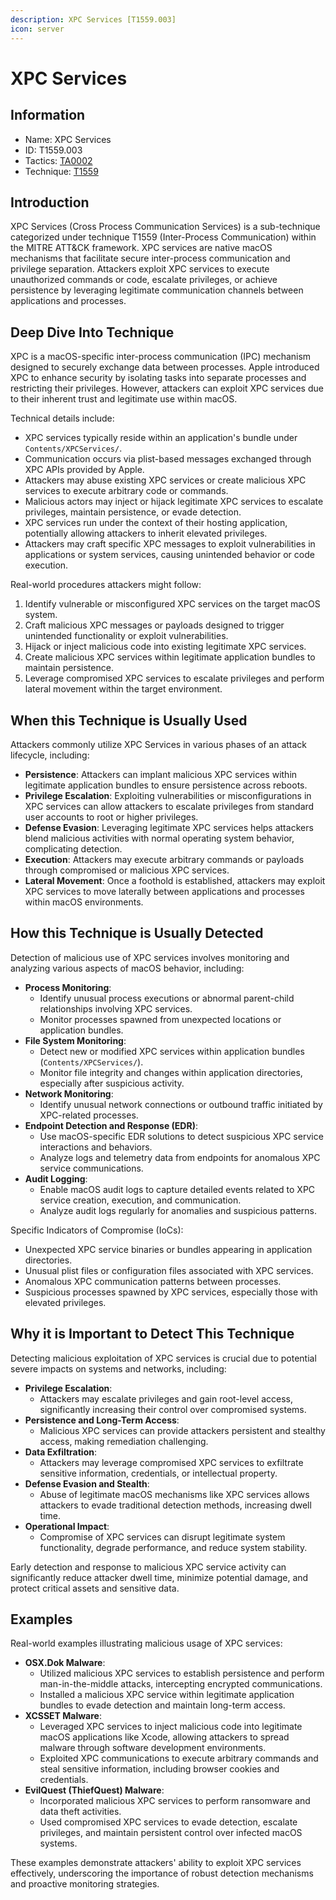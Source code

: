 ```yaml
---
description: XPC Services [T1559.003]
icon: server
---
```


# XPC Services

## Information

* Name: XPC Services
* ID: T1559.003
* Tactics: [TA0002](../)
* Technique: [T1559](./)

## Introduction

XPC Services (Cross Process Communication Services) is a sub-technique categorized under technique T1559 (Inter-Process Communication) within the MITRE ATT\&CK framework. XPC services are native macOS mechanisms that facilitate secure inter-process communication and privilege separation. Attackers exploit XPC services to execute unauthorized commands or code, escalate privileges, or achieve persistence by leveraging legitimate communication channels between applications and processes.

## Deep Dive Into Technique

XPC is a macOS-specific inter-process communication (IPC) mechanism designed to securely exchange data between processes. Apple introduced XPC to enhance security by isolating tasks into separate processes and restricting their privileges. However, attackers can exploit XPC services due to their inherent trust and legitimate use within macOS.

Technical details include:

* XPC services typically reside within an application's bundle under `Contents/XPCServices/`.
* Communication occurs via plist-based messages exchanged through XPC APIs provided by Apple.
* Attackers may abuse existing XPC services or create malicious XPC services to execute arbitrary code or commands.
* Malicious actors may inject or hijack legitimate XPC services to escalate privileges, maintain persistence, or evade detection.
* XPC services run under the context of their hosting application, potentially allowing attackers to inherit elevated privileges.
* Attackers may craft specific XPC messages to exploit vulnerabilities in applications or system services, causing unintended behavior or code execution.

Real-world procedures attackers might follow:

1. Identify vulnerable or misconfigured XPC services on the target macOS system.
2. Craft malicious XPC messages or payloads designed to trigger unintended functionality or exploit vulnerabilities.
3. Hijack or inject malicious code into existing legitimate XPC services.
4. Create malicious XPC services within legitimate application bundles to maintain persistence.
5. Leverage compromised XPC services to escalate privileges and perform lateral movement within the target environment.

## When this Technique is Usually Used

Attackers commonly utilize XPC Services in various phases of an attack lifecycle, including:

* **Persistence**: Attackers can implant malicious XPC services within legitimate application bundles to ensure persistence across reboots.
* **Privilege Escalation**: Exploiting vulnerabilities or misconfigurations in XPC services can allow attackers to escalate privileges from standard user accounts to root or higher privileges.
* **Defense Evasion**: Leveraging legitimate XPC services helps attackers blend malicious activities with normal operating system behavior, complicating detection.
* **Execution**: Attackers may execute arbitrary commands or payloads through compromised or malicious XPC services.
* **Lateral Movement**: Once a foothold is established, attackers may exploit XPC services to move laterally between applications and processes within macOS environments.

## How this Technique is Usually Detected

Detection of malicious use of XPC services involves monitoring and analyzing various aspects of macOS behavior, including:

* **Process Monitoring**:
  * Identify unusual process executions or abnormal parent-child relationships involving XPC services.
  * Monitor processes spawned from unexpected locations or application bundles.
* **File System Monitoring**:
  * Detect new or modified XPC services within application bundles (`Contents/XPCServices/`).
  * Monitor file integrity and changes within application directories, especially after suspicious activity.
* **Network Monitoring**:
  * Identify unusual network connections or outbound traffic initiated by XPC-related processes.
* **Endpoint Detection and Response (EDR)**:
  * Use macOS-specific EDR solutions to detect suspicious XPC service interactions and behaviors.
  * Analyze logs and telemetry data from endpoints for anomalous XPC service communications.
* **Audit Logging**:
  * Enable macOS audit logs to capture detailed events related to XPC service creation, execution, and communication.
  * Analyze audit logs regularly for anomalies and suspicious patterns.

Specific Indicators of Compromise (IoCs):

* Unexpected XPC service binaries or bundles appearing in application directories.
* Unusual plist files or configuration files associated with XPC services.
* Anomalous XPC communication patterns between processes.
* Suspicious processes spawned by XPC services, especially those with elevated privileges.

## Why it is Important to Detect This Technique

Detecting malicious exploitation of XPC services is crucial due to potential severe impacts on systems and networks, including:

* **Privilege Escalation**:
  * Attackers may escalate privileges and gain root-level access, significantly increasing their control over compromised systems.
* **Persistence and Long-Term Access**:
  * Malicious XPC services can provide attackers persistent and stealthy access, making remediation challenging.
* **Data Exfiltration**:
  * Attackers may leverage compromised XPC services to exfiltrate sensitive information, credentials, or intellectual property.
* **Defense Evasion and Stealth**:
  * Abuse of legitimate macOS mechanisms like XPC services allows attackers to evade traditional detection methods, increasing dwell time.
* **Operational Impact**:
  * Compromise of XPC services can disrupt legitimate system functionality, degrade performance, and reduce system stability.

Early detection and response to malicious XPC service activity can significantly reduce attacker dwell time, minimize potential damage, and protect critical assets and sensitive data.

## Examples

Real-world examples illustrating malicious usage of XPC services:

* **OSX.Dok Malware**:
  * Utilized malicious XPC services to establish persistence and perform man-in-the-middle attacks, intercepting encrypted communications.
  * Installed a malicious XPC service within legitimate application bundles to evade detection and maintain long-term access.
* **XCSSET Malware**:
  * Leveraged XPC services to inject malicious code into legitimate macOS applications like Xcode, allowing attackers to spread malware through software development environments.
  * Exploited XPC communications to execute arbitrary commands and steal sensitive information, including browser cookies and credentials.
* **EvilQuest (ThiefQuest) Malware**:
  * Incorporated malicious XPC services to perform ransomware and data theft activities.
  * Used compromised XPC services to evade detection, escalate privileges, and maintain persistent control over infected macOS systems.

These examples demonstrate attackers' ability to exploit XPC services effectively, underscoring the importance of robust detection mechanisms and proactive monitoring strategies.
